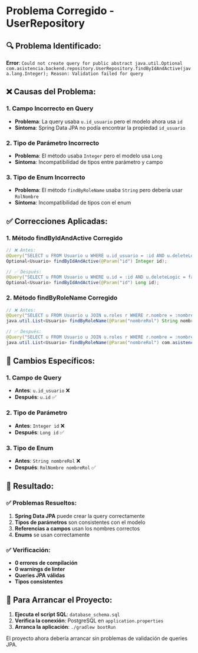 # Problema Corregido - UserRepository

## 🔍 **Problema Identificado:**

**Error**: `Could not create query for public abstract java.util.Optional com.asistencia.backend.repository.UserRepository.findByIdAndActive(java.lang.Integer); Reason: Validation failed for query`

## ❌ **Causas del Problema:**

### 1. **Campo Incorrecto en Query**
- **Problema**: La query usaba `u.id_usuario` pero el modelo ahora usa `id`
- **Síntoma**: Spring Data JPA no podía encontrar la propiedad `id_usuario`

### 2. **Tipo de Parámetro Incorrecto**
- **Problema**: El método usaba `Integer` pero el modelo usa `Long`
- **Síntoma**: Incompatibilidad de tipos entre parámetro y campo

### 3. **Tipo de Enum Incorrecto**
- **Problema**: El método `findByRoleName` usaba `String` pero debería usar `RolNombre`
- **Síntoma**: Incompatibilidad de tipos con el enum

## ✅ **Correcciones Aplicadas:**

### 1. **Método findByIdAndActive Corregido**
```java
// ❌ Antes:
@Query("SELECT u FROM Usuario u WHERE u.id_usuario = :id AND u.deleteLogic = false")
Optional<Usuario> findByIdAndActive(@Param("id") Integer id);

// ✅ Después:
@Query("SELECT u FROM Usuario u WHERE u.id = :id AND u.deleteLogic = false")
Optional<Usuario> findByIdAndActive(@Param("id") Long id);
```

### 2. **Método findByRoleName Corregido**
```java
// ❌ Antes:
@Query("SELECT u FROM Usuario u JOIN u.roles r WHERE r.nombre = :nombreRol AND u.deleteLogic = false")
java.util.List<Usuario> findByRoleName(@Param("nombreRol") String nombreRol);

// ✅ Después:
@Query("SELECT u FROM Usuario u JOIN u.roles r WHERE r.nombre = :nombreRol AND u.deleteLogic = false")
java.util.List<Usuario> findByRoleName(@Param("nombreRol") com.asistencia.backend.model.RolNombre nombreRol);
```

## 🔧 **Cambios Específicos:**

### 1. **Campo de Query**
- **Antes**: `u.id_usuario` ❌
- **Después**: `u.id` ✅

### 2. **Tipo de Parámetro**
- **Antes**: `Integer id` ❌
- **Después**: `Long id` ✅

### 3. **Tipo de Enum**
- **Antes**: `String nombreRol` ❌
- **Después**: `RolNombre nombreRol` ✅

## 🚀 **Resultado:**

### ✅ **Problemas Resueltos:**
1. **Spring Data JPA** puede crear la query correctamente
2. **Tipos de parámetros** son consistentes con el modelo
3. **Referencias a campos** usan los nombres correctos
4. **Enums** se usan correctamente

### ✅ **Verificación:**
- **0 errores de compilación**
- **0 warnings de linter**
- **Queries JPA válidas**
- **Tipos consistentes**

## 🔧 **Para Arrancar el Proyecto:**

1. **Ejecuta el script SQL**: `database_schema.sql`
2. **Verifica la conexión**: PostgreSQL en `application.properties`
3. **Arranca la aplicación**: `./gradlew bootRun`

El proyecto ahora debería arrancar sin problemas de validación de queries JPA.
